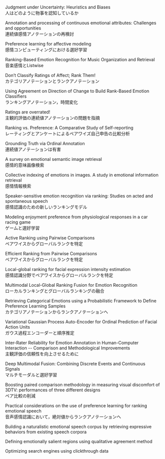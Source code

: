 Judgment under Uncertainty: Heuristics and Biases  
人はどのように物事を認知しているか  

Annotation and processing of continuous emotional attributes: Challenges and opportunities  
連続値感情アノテーションの再検討  

Preference learning for affective modeling  
感情コンピューティングにおける選好学習

Ranking-Based Emotion Recognition for Music Organization and Retrieval    
音楽感情とListwise  

Don’t Classify Ratings of Affect; Rank Them!  
カテゴリアノテーションとランクアノテーション  

Using Agreement on Direction of Change to Build Rank-Based Emotion Classifiers  
ランキングアノテーション，時間変化

Ratings are overrated!  
主観的評価の連続値アノテーションの問題を指摘  

Ranking vs. Preference: A Comparative Study of Self-reporting  
レーティングとアンケートによるペアワイズ自己申告の比較分析  

Grounding Truth via Ordinal Annotation  
連続値アノテーションは有害  

A survey on emotional semantic image retrieval  
感情的意味画像検索  

Collective indexing of emotions in images. A study in emotional information retrieval  
感情情報検索  

Speaker-sensitive emotion recognition via ranking: Studies on acted and spontaneous speech  
感情認識のための新しいランキングモデル  

Modeling enjoyment preference from physiological responses in a car racing game  
ゲームと選好学習  

Active Ranking using Pairwise Comparisons  
ペアワイスからグローバルランクを特定  

Efficient Ranking from Pairwise Comparisons    
ペアワイスからグローバルランクを特定  

Local-global ranking for facial expression intensity estimation  
感情認識分野でペアワイスからグローバルランクを特定

Multimodal Local-Global Ranking Fusion for Emotion Recognition  
ローカルランキングとグローバルランキングの融合  

Retrieving Categorical Emotions using a Probabilistic Framework to Define Preference Learning Samples  
カテゴリアノテーションからランクアノテーションへ  

Variational Gaussian Process Auto-Encoder for Ordinal Prediction of Facial Action Units  
ガウス過程エンコーダーと順序推定  

Inter-Rater Reliability for Emotion Annotation in Human-Computer Interaction -- Comparison and Methodological Improvements  
主観評価の信頼性を向上させるために  

Deep Multimodal Fusion: Combining Discrete Events and Continuous Signals  
マルチモーダルと選好学習  

Boosting paired comparison methodology in measuring visual discomfort of 3DTV: performances of three different designs  
ペア比較の削減  

Practical considerations on the use of preference learning for ranking emotional speech  
音声感情認識において，絶対値からランクアノテーションへ  

Building a naturalistic emotional speech corpus by retrieving expressive behaviors from existing speech corpora  

Defining emotionally salient regions using qualitative agreement method  

Optimizing search engines using clickthrough data
